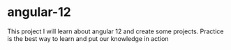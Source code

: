 # angular-12
This project I will learn about angular 12 and create some projects. Practice is the best way to learn and put our knowledge  in action

